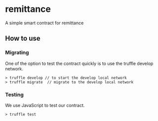 # remittance
A simple smart contract for remittance

## How to use

### Migrating
One of the option to test the contract quickly is to use the truffle develop network. 

```
> truffle develop // to start the develop local network
> truffle migrate  // migrate to the develop local network
```

### Testing
We use JavaScript to test our contract.

```
> truffle test
```

